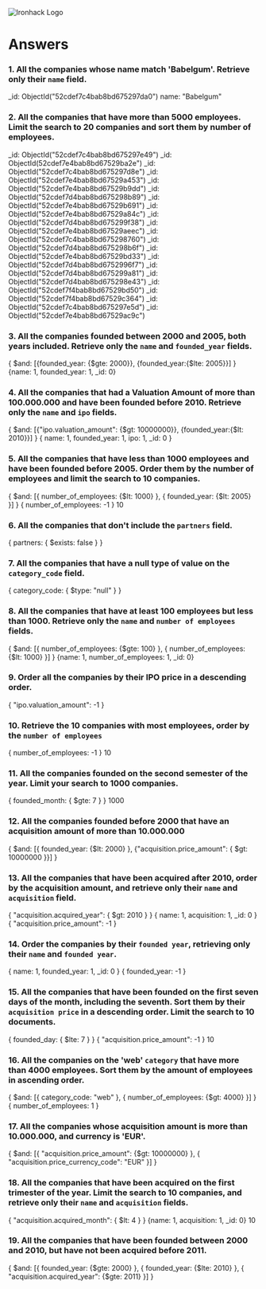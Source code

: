 ![Ironhack Logo](https://i.imgur.com/1QgrNNw.png)

# Answers

### 1. All the companies whose name match 'Babelgum'. Retrieve only their `name` field.

_id: ObjectId("52cdef7c4bab8bd675297da0")
name: "Babelgum"


### 2. All the companies that have more than 5000 employees. Limit the search to 20 companies and sort them by **number of employees**.


_id: ObjectId("52cdef7c4bab8bd675297e49")
_id: ObjectId(52cdef7e4bab8bd67529ba2e")
_id: ObjectId("52cdef7c4bab8bd675297d8e")
_id: ObjectId("52cdef7e4bab8bd67529a453")
_id: ObjectId("52cdef7e4bab8bd67529b9dd")
_id: ObjectId("52cdef7d4bab8bd675298b89")
_id: ObjectId("52cdef7e4bab8bd67529b691")
_id: ObjectId("52cdef7e4bab8bd67529a84c")
_id: ObjectId("52cdef7d4bab8bd675299f38")
_id: ObjectId("52cdef7e4bab8bd67529aeec")
_id: ObjectId("52cdef7c4bab8bd675298760")
_id: ObjectId("52cdef7d4bab8bd675298b6f")
_id: ObjectId("52cdef7e4bab8bd67529bd33")
_id: ObjectId("52cdef7d4bab8bd6752996f7")
_id: ObjectId("52cdef7d4bab8bd675299a81")
_id: ObjectId("52cdef7d4bab8bd675298e43")
_id: ObjectId("52cdef7f4bab8bd67529bd50")
_id: ObjectId("52cdef7f4bab8bd67529c364")
_id: ObjectId("52cdef7c4bab8bd675297e5d")
_id: ObjectId("52cdef7e4bab8bd67529ac9c")


### 3. All the companies founded between 2000 and 2005, both years included. Retrieve only the `name` and `founded_year` fields.


{ $and: [{founded_year: {$gte: 2000}}, {founded_year:{$lte: 2005}}] }
{name: 1, founded_year: 1, _id: 0}


### 4. All the companies that had a Valuation Amount of more than 100.000.000 and have been founded before 2010. Retrieve only the `name` and `ipo` fields.


{ $and: [{"ipo.valuation_amount": {$gt: 10000000}}, {founded_year:{$lt: 2010}}] }
{ name: 1, founded_year: 1, ipo: 1, _id: 0 }


### 5. All the companies that have less than 1000 employees and have been founded before 2005. Order them by the number of employees and limit the search to 10 companies.

{ $and: [{ number_of_employees: {$lt: 1000} }, { founded_year: {$lt: 2005} }] }
{ number_of_employees: -1 }
10


### 6. All the companies that don't include the `partners` field.

{ partners: { $exists: false } }


### 7. All the companies that have a null type of value on the `category_code` field.

{ category_code: { $type: "null" } }

### 8. All the companies that have at least 100 employees but less than 1000. Retrieve only the `name` and `number of employees` fields.

{ $and: [{ number_of_employees: {$gte: 100} }, { number_of_employees: {$lt: 1000} }] }
{name: 1, number_of_employees: 1, _id: 0}

### 9. Order all the companies by their IPO price in a descending order.

{ "ipo.valuation_amount": -1 }

### 10. Retrieve the 10 companies with most employees, order by the `number of employees`

{ number_of_employees: -1 }
10

### 11. All the companies founded on the second semester of the year. Limit your search to 1000 companies.

{ founded_month: { $gte: 7 } }
1000

### 12. All the companies founded before 2000 that have an acquisition amount of more than 10.000.000

{ $and: [{ founded_year: {$lt: 2000} }, {"acquisition.price_amount": { $gt: 10000000 }}] }

### 13. All the companies that have been acquired after 2010, order by the acquisition amount, and retrieve only their `name` and `acquisition` field.

{ "acquisition.acquired_year": { $gt: 2010 } }
{ name: 1, acquisition: 1, _id: 0 }
{ "acquisition.price_amount": -1 }


### 14. Order the companies by their `founded year`, retrieving only their `name` and `founded year`.

{ name: 1, founded_year: 1, _id: 0 }
{ founded_year: -1 }

### 15. All the companies that have been founded on the first seven days of the month, including the seventh. Sort them by their `acquisition price` in a descending order. Limit the search to 10 documents.

{ founded_day: { $lte: 7 } }
{ "acquisition.price_amount": -1 }
10

### 16. All the companies on the 'web' `category` that have more than 4000 employees. Sort them by the amount of employees in ascending order.

{ $and: [{ category_code: "web" }, { number_of_employees: {$gt: 4000} }] }
{ number_of_employees: 1 }

### 17. All the companies whose acquisition amount is more than 10.000.000, and currency is 'EUR'.

{ $and: [{ "acquisition.price_amount": {$gt: 10000000} }, { "acquisition.price_currency_code": "EUR" }] }


### 18. All the companies that have been acquired on the first trimester of the year. Limit the search to 10 companies, and retrieve only their `name` and `acquisition` fields.

{ "acquisition.acquired_month": { $lt: 4 } }
{name: 1, acquisition: 1, _id: 0}
10


### 19. All the companies that have been founded between 2000 and 2010, but have not been acquired before 2011.

{ $and: [{ founded_year: {$gte: 2000} }, { founded_year: {$lte: 2010} }, { "acquisition.acquired_year": {$gte: 2011} }] }